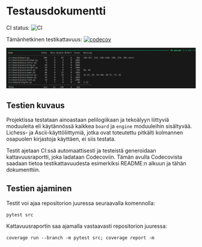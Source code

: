 # Testausdokumentti

CI status: ![CI](https://github.com/volepp/algolabra-shakki/workflows/CI/badge.svg)

Tämänhetkinen testikattavuus: [![codecov](https://codecov.io/gh/volepp/algolabra-shakki/graph/badge.svg?token=R4000SVQ04)](https://codecov.io/gh/volepp/algolabra-shakki)

![Testiraportti](teststatus.png)

## Testien kuvaus

Projektissa testataan ainoastaan pelilogiikaan ja tekoälyyn liittyviä moduuleita eli käytännössä kaikkea `board` ja `engine` moduuleihin sisältyvää. Lichess- ja Ascii-käyttöliittymiä, jotka ovat toteutettu pitkälti kolmannen osapuolen kirjastoja käyttäen, ei siis testata. 

Testit ajetaan CI:ssä automaattisesti ja testeistä generoidaan kattavuusraportti, joka ladataan Codecoviin. Tämän avulla Codecovista saadaan tietoa testikattavuudesta esimerkiksi README:n alkuun ja tähän dokumenttiin.

## Testien ajaminen

Testit voi ajaa repositorion juuressa seuraavalla komennolla:

```
pytest src
```

Kattavuusraportin saa ajamalla vastaavasti repositorion juuressa:

```
coverage run --branch -m pytest src; coverage report -m
```